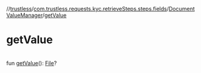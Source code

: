 //[trustless](../../../index.md)/[com.trustless.requests.kyc.retrieveSteps.steps.fields](../index.md)/[DocumentValueManager](index.md)/[getValue](get-value.md)

# getValue

\
fun [getValue](get-value.md)(): [File](https://developer.android.com/reference/kotlin/java/io/File.html)?
